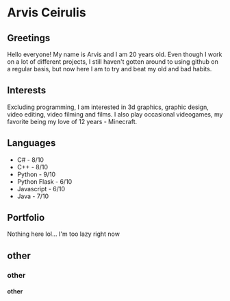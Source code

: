 # Arvis Ceirulis 
## Greetings
Hello everyone!
My name is Arvis and I am 20 years old.
Even though I work on a lot of different projects,
I still haven't gotten around to using
github on a regular basis, but now here I am
to try and beat my old and bad habits.


## Interests
Excluding programming, I am interested in 3d graphics, graphic design, video editing, video filming and films. 
I also play occasional videogames, my favorite being my love of 12 years - Minecraft.

## Languages
* C# - 8/10
* C++ - 8/10
* Python - 9/10
* Python Flask - 6/10
* Javascript - 6/10
* Java - 7/10

## Portfolio
Nothing here lol... I'm too lazy right now
## other
### other
#### other
